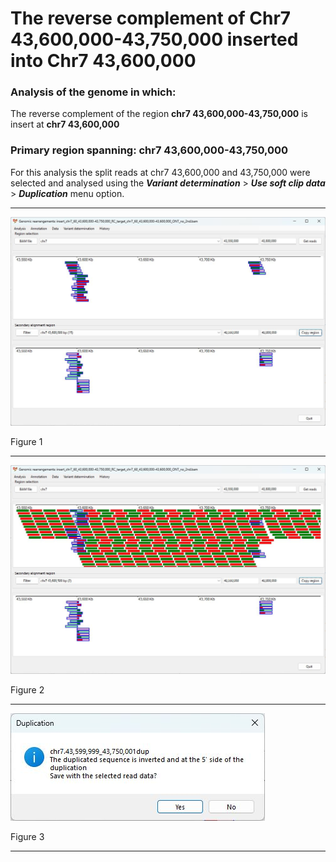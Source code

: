 # The reverse complement of Chr7 43,600,000-43,750,000  inserted into Chr7 43,600,000

### Analysis of the genome in which: 

The reverse complement of the region **chr7 43,600,000-43,750,000** is insert at **chr7 43,600,000**

### Primary region spanning: chr7 43,600,000-43,750,000 

For this analysis the split reads at chr7 43,600,000 and 43,750,000 were selected and analysed using the ___Variant determination___ > ___Use soft clip data___ > ___Duplication___ menu option.<hr />

![image](images/insert_chr7_60_43,600,000-43,750,000_RC_target_chr7_60_43,600,000-43,600,000_ONT_no_2nd_1.jpg)

Figure 1

<hr />


![image](images/insert_chr7_60_43,600,000-43,750,000_RC_target_chr7_60_43,600,000-43,600,000_ONT_no_2nd_1_all.jpg)

Figure 2

<hr />


![image](images/insert_chr7_60_43,600,000-43,750,000_RC_target_chr7_60_43,600,000-43,600,000_ONT_no_2nd_1_results.jpg)

Figure 3

<hr />

